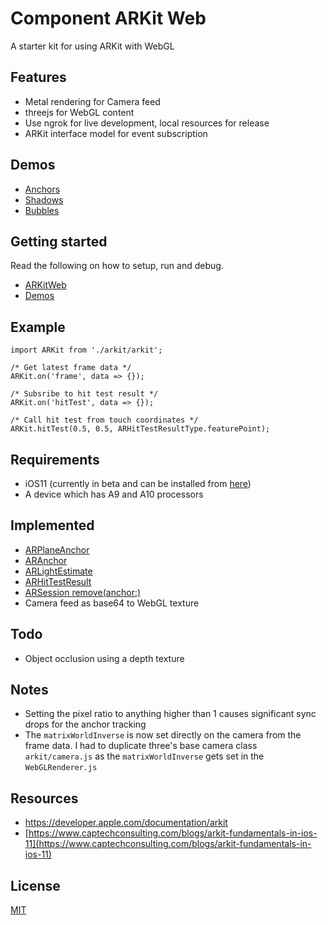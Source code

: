 # Component ARKit Web

A starter kit for using ARKit with WebGL

## Features

* Metal rendering for Camera feed
* threejs for WebGL content
* Use ngrok for live development, local resources for release
* ARKit interface model for event subscription

## Demos

* [Anchors](Demos/src/js/demos/index/README.md)
* [Shadows](Demos/src/js/demos/shadows/README.md)
* [Bubbles](Demos/src/js/demos/bubbles/README.md)

## Getting started

Read the following on how to setup, run and debug.

* [ARKitWeb](ARKitWeb/README.md)
* [Demos](Demos/README.md)

## Example

```
import ARKit from './arkit/arkit';

/* Get latest frame data */
ARKit.on('frame', data => {});

/* Subsribe to hit test result */
ARKit.on('hitTest', data => {});

/* Call hit test from touch coordinates */
ARKit.hitTest(0.5, 0.5, ARHitTestResultType.featurePoint);
```

## Requirements

* iOS11 (currently in beta and can be installed from [here](https://beta.apple.com/sp/betaprogram/))
* A device which has A9 and A10 processors

## Implemented

* [ARPlaneAnchor](https://developer.apple.com/documentation/arkit/arplaneanchor)
* [ARAnchor](https://developer.apple.com/documentation/arkit/aranchor)
* [ARLightEstimate](https://developer.apple.com/documentation/arkit/arlightestimate)
* [ARHitTestResult](https://developer.apple.com/documentation/arkit/arhittestresult)
* [ARSession remove(anchor:)](https://developer.apple.com/documentation/arkit/arsession/2865607-remove)
* Camera feed as base64 to WebGL texture

## Todo

* Object occlusion using a depth texture

## Notes

* Setting the pixel ratio to anything higher than 1 causes significant sync drops for the anchor tracking
* The `matrixWorldInverse` is now set directly on the camera from the frame data. I had to duplicate three's base camera class `arkit/camera.js` as the `matrixWorldInverse` gets set in the `WebGLRenderer.js`

## Resources

* https://developer.apple.com/documentation/arkit
* [https://www.captechconsulting.com/blogs/arkit-fundamentals-in-ios-11](https://www.captechconsulting.com/blogs/arkit-fundamentals-in-ios-11)

## License

[MIT](LICENSE.md)
